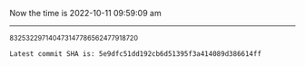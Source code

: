 Now the time is 2022-10-11 09:59:09 am

---

<small>832532297140473147786562477918720</small>

```txt
Latest commit SHA is: 5e9dfc51dd192cb6d51395f3a414089d386614ff
```
